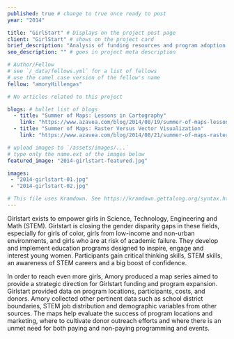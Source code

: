 ```yaml
---
published: true # change to true once ready to post
year: "2014"

title: "GirlStart" # Displays on the project post page
client: "GirlStart" # shows on the project card
brief_description: "Analysis of funding resources and program adoption of Girlstart in central Texas" # shows on the project card
seo_description: "" # goes in project meta description

# Author/Fellow
# see `/_data/fellows.yml` for a list of fellows
# use the camel case version of the fellow's name
fellow: "amoryHillengas"

# No articles related to this project

blogs: # bullet list of blogs
  - title: "Summer of Maps: Lessons in Cartography"
    link: "https://www.azavea.com/blog/2014/08/19/summer-of-maps-lessons-in-cartography/"
  - title: "Summer of Maps: Raster Versus Vector Visualization"
    link: "https://www.azavea.com/blog/2014/08/21/summer-of-maps-raster-versus-vector-visualization/"

# upload images to `/assets/images/...`
# type only the name.ext of the images below
featured_image: "2014-girlstart-featured.jpg"

images:
 - "2014-girlstart-01.jpg"
 - "2014-girlstart-02.jpg"

# This file uses Kramdown. See https://kramdown.gettalong.org/syntax.html for syntax
---
```

Girlstart exists to empower girls in Science, Technology, Engineering and Math (STEM). Girlstart is closing the gender disparity gaps in these fields, especially for girls of color, girls from low-income and non-urban environments, and girls who are at risk of academic failure. They develop and implement education programs designed to inspire, engage and interest young women. Participants gain critical thinking skills, STEM skills, an awareness of STEM careers and a big boost of confidence.

In order to reach even more girls, Amory produced a map series aimed to provide a strategic direction for Girlstart funding and program expansion. Girlstart provided data on program locations, participants, costs, and donors. Amory collected other pertinent data such as school district boundaries, STEM job distribution and demographic variables from other sources. The maps help evaluate the success of program locations and marketing, where to cultivate donor outreach efforts and where there is an unmet need for both paying and non-paying programming and events.

